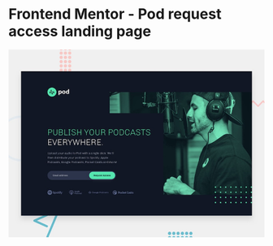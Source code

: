 # Frontend Mentor - Pod request access landing page

![Design preview for the Pod request access landing page coding challenge](./preview.jpg)


